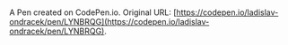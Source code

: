 # 

A Pen created on CodePen.io. Original URL: [https://codepen.io/ladislav-ondracek/pen/LYNBRQG](https://codepen.io/ladislav-ondracek/pen/LYNBRQG).


